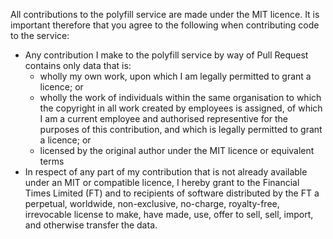 All contributions to the polyfill service are made under the MIT licence. It is important therefore that you agree to the following when contributing code to the service:

* Any contribution I make to the polyfill service by way of Pull Request contains only data that is:
	* wholly my own work, upon which I am legally permitted to grant a licence; or
	* wholly the work of individuals within the same organisation to which the copyright in all work created by employees is assigned, of which I am a current employee and authorised representive for the purposes of this contribution, and which is legally permitted to grant a licence; or
	* licensed by the original author under the MIT licence or equivalent terms
* In respect of any part of my contribution that is not already available under an MIT or compatible licence, I hereby grant to the Financial Times Limited (FT) and to recipients of software distributed by the FT a perpetual, worldwide, non-exclusive, no-charge, royalty-free, irrevocable license to make, have made, use, offer to sell, sell, import, and otherwise transfer the data.
